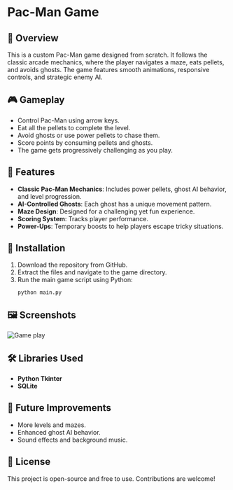 # Pac-Man Game

## 📌 Overview

This is a custom Pac-Man game designed from scratch. It follows the classic arcade mechanics, where the player navigates a maze, eats pellets, and avoids ghosts. The game features smooth animations, responsive controls, and strategic enemy AI.

## 🎮 Gameplay

- Control Pac-Man using arrow keys.
- Eat all the pellets to complete the level.
- Avoid ghosts or use power pellets to chase them.
- Score points by consuming pellets and ghosts.
- The game gets progressively challenging as you play.

## 🔑 Features

- **Classic Pac-Man Mechanics**: Includes power pellets, ghost AI behavior, and level progression.
- **AI-Controlled Ghosts**: Each ghost has a unique movement pattern.
- **Maze Design**: Designed for a challenging yet fun experience.
- **Scoring System**: Tracks player performance.
- **Power-Ups**: Temporary boosts to help players escape tricky situations.

## 📂 Installation

1. Download the repository from GitHub.
2. Extract the files and navigate to the game directory.
3. Run the main game script using Python:
   ```
   python main.py
   ```

## 🖼️ Screenshots

![Game play](assets/screenshhot)

## 🛠️ Libraries Used

- **Python Tkinter**
- **SQLite**


## 🚀 Future Improvements

- More levels and mazes.
- Enhanced ghost AI behavior.
- Sound effects and background music.

## 📜 License

This project is open-source and free to use. Contributions are welcome!


